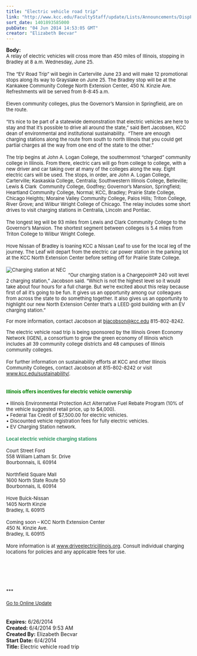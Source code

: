 ```yaml
---
title: "Electric vehicle road trip"
link: "http://www.kcc.edu/FacultyStaff/update/Lists/Announcements/DispForm.aspx?ID=1534"
sort_date: 1401893585000
pubDate: "04 Jun 2014 14:53:05 GMT"
creator: "Elizabeth Becvar"
---
```


<div><b>Body:</b> <div class="ExternalClass473E5F57DC9E45AE80B023AF92F4BFA4">
<div><font size="2">A relay of electric vehicles will cross more than 450 miles of Illinois, stopping in Bradley at 8 a.m. Wednesday, June 25.</font></div>
<div><br /><font size="2">The “EV Road Trip” will begin in Carterville June 23 and will make 12 promotional stops along its way to Grayslake on June 25. The Bradley stop will be at the Kankakee Community College North Extension Center, 450 N. Kinzie Ave. Refreshments will be served from 8-8:45 a.m.</font></div>
<div><br /><font size="2">Eleven community colleges, plus the Governor’s Mansion in Springfield, are on the route.</font></div>
<div><br /><font size="2">“It’s nice to be part of a statewide demonstration that electric vehicles are here to stay and that it’s possible to drive all around the state,” said Bert Jacobsen, KCC dean of environmental and institutional sustainability.  “There are enough charging stations along the route from south to north Illinois that you could get partial charges all the way from one end of the state to the other.”</font></div>
<div><br /><font size="2">The trip begins at John A. Logan College, the southernmost “charged” community college in Illinois. From there, electric cars will go from college to college, with a new driver and car taking over at many of the colleges along the way. Eight electric cars will be used. The stops, in order, are John A. Logan College, Carterville; Kaskaskia College, Centralia; Southwestern Illinois College, Belleville; Lewis &amp; Clark  Community College, Godfrey; Governor’s Mansion, Springfield; Heartland Community College, Normal; KCC, Bradley; Prairie State College, Chicago Heights; Moraine Valley Community College, Palos Hills; Triton College, River Grove; and Wilbur Wright College of Chicago. The relay includes some short drives to visit charging stations in Centralia, Lincoln and Pontiac.</font></div>
<div><br /><font size="2">The longest leg will be 93 miles from Lewis and Clark Community College to the Governor’s Mansion. The shortest segment between colleges is 5.4 miles from Triton College to Wilbur Wright College.</font></div>
<div><br /><font size="2">Hove Nissan of Bradley is loaning KCC a Nissan Leaf to use for the local leg of the journey. The Leaf will depart from the electric car power station in the parking lot at the KCC North Extension Center before setting off for Prairie State College.</font></div>
<div><br />
<div style="float:left;margin-right:6px"><font size="2"><img alt="Charging station at NEC" src="/FacultyStaff/update/PublishingImages/Charging_station_at_NEC.jpg" /></font></div>
<p><font size="2">“Our charging station is a Chargepoint® 240 volt level 2 charging station,” Jacobson said. “Which is not the highest level so it would take about four hours for a full charge. But we’re excited about this relay because first of all it’s going to be fun. It gives us an opportunity among our colleagues from across the state to do something together. It also gives us an opportunity to highlight our new North Extension Center that’s a LEED gold building with an EV charging station.”</font></p>
<p><font size="2">For more information, contact Jacobson at </font><a href="mailto:bjacobson@kcc.edu"><font size="2">bjacobson@kcc.edu</font></a><font size="2"> 815-802-8242.</font></p></div>
<div><font size="2">The electric vehicle road trip is being sponsored by the Illinois Green Economy Network (IGEN), a consortium to grow the green economy of Illinois which includes all 39 community college districts and 48 campuses of Illinois community colleges.</font></div>
<div><br /><font size="2">For further information on sustainability efforts at KCC and other Illinois Community Colleges, contact Jacobson at 815-802-8242 or visit </font><a href="/sustainability"><font size="2">www.kcc.edu/sustainability/</font></a><font size="2">.</font></div>
<div><font size="2"></font> </div><font size="2">
<div><br /><font color="#008000"><strong>Illinois offers incentives for electric vehicle ownership </strong></font></div>
<div><font color="#008000"><strong><br /></strong></font>• Illinois Environmental Protection Act Alternative Fuel Rebate Program (10% of the vehicle suggested retail price, up to $4,000).<br />• Federal Tax Credit of $7,500.00 for electric vehicles.<br />• Discounted vehicle registration fees for fully electric vehicles.<br />• EV Charging Station network.</font></div>
<div><font size="2"></font> </div>
<div><font size="2"><font color="#339966"><strong>Local electric vehicle charging stations</strong></font></font></div>
<div><font size="2"><font color="#339966"></font><br />Court Street Ford<br />558 William Latham Sr. Drive<br />Bourbonnais, IL 60914</font></div>
<div><font size="2"></font> </div>
<div><font size="2">Northfield Square Mall<br />1600 North State Route 50<br />Bourbonnais, IL 60914</font></div>
<div><font size="2"></font> </div>
<div><font size="2">Hove Buick-Nissan<br />1405 North Kinzie<br />Bradley, IL 60915</font></div>
<div><font size="2"></font> </div>
<div><font size="2">Coming soon – KCC North Extension Center<br />450 N. Kinzie Ave.<br />Bradley, IL 60915</font></div>
<div><font size="2"></font> </div>
<div><font size="2">More information is at </font><a href="http://www.driveelectricillinois.org/"><font size="2">www.driveelectricillinois.org</font></a><font size="2">. Consult individual charging locations for policies and any applicable fees for use. </font></div><font size="2"></font></div>
<p><font size="2"></font> </p>
<p><font size="2"> </p>
<div class="ExternalClass473E5F57DC9E45AE80B023AF92F4BFA4"><br /></div></font>
<div class="ExternalClass473E5F57DC9E45AE80B023AF92F4BFA4"><font size="2">***</font></div>
<div class="ExternalClass473E5F57DC9E45AE80B023AF92F4BFA4"><font size="2"></font> </div>
<div class="ExternalClass473E5F57DC9E45AE80B023AF92F4BFA4"><a href="/FacultyStaff/update/Pages/dailyupdate.aspx"><font size="2">Go to Online Update</font></a></div>
<div class="ExternalClass473E5F57DC9E45AE80B023AF92F4BFA4"><font size="2"></font> </div>
<div class="ExternalClass473E5F57DC9E45AE80B023AF92F4BFA4"><font size="2"></font> </div></div>
<div><b>Expires:</b> 6/26/2014</div>
<div><b>Created:</b> 6/4/2014 9:53 AM</div>
<div><b>Created By:</b> Elizabeth Becvar</div>
<div><b>Start Date:</b> 6/4/2014</div>
<div><b>Title:</b> Electric vehicle road trip</div>
